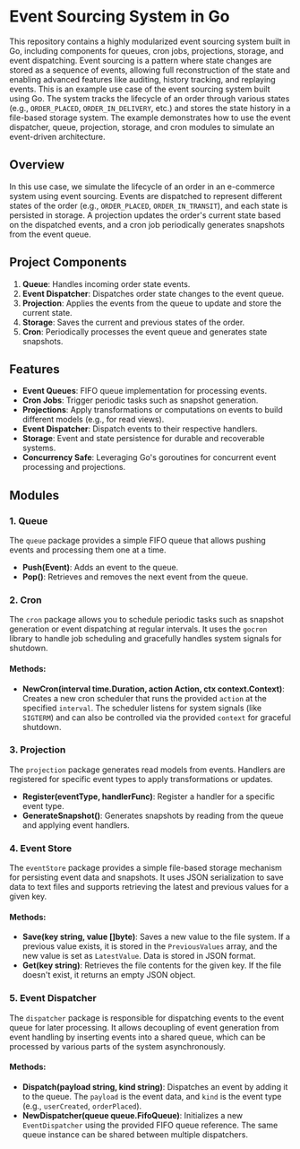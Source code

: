 # Event Sourcing System in Go

This repository contains a highly modularized event sourcing system built in Go, including components for queues, cron jobs, projections, storage, and event dispatching. Event sourcing is a pattern where state changes are stored as a sequence of events, allowing full reconstruction of the state and enabling advanced features like auditing, history tracking, and replaying events.
This is an example use case of the event sourcing system built using Go. The system tracks the lifecycle of an order through various states (e.g., `ORDER_PLACED`, `ORDER_IN_DELIVERY`, etc.) and stores the state history in a file-based storage system. The example demonstrates how to use the event dispatcher, queue, projection, storage, and cron modules to simulate an event-driven architecture.

## Overview

In this use case, we simulate the lifecycle of an order in an e-commerce system using event sourcing. Events are dispatched to represent different states of the order (e.g., `ORDER_PLACED`, `ORDER_IN_TRANSIT`), and each state is persisted in storage. A projection updates the order's current state based on the dispatched events, and a cron job periodically generates snapshots from the event queue.

## Project Components

1. **Queue**: Handles incoming order state events.
2. **Event Dispatcher**: Dispatches order state changes to the event queue.
3. **Projection**: Applies the events from the queue to update and store the current state.
4. **Storage**: Saves the current and previous states of the order.
5. **Cron**: Periodically processes the event queue and generates state snapshots.

## Features

- **Event Queues**: FIFO queue implementation for processing events.
- **Cron Jobs**: Trigger periodic tasks such as snapshot generation.
- **Projections**: Apply transformations or computations on events to build different models (e.g., for read views).
- **Event Dispatcher**: Dispatch events to their respective handlers.
- **Storage**: Event and state persistence for durable and recoverable systems.
- **Concurrency Safe**: Leveraging Go's goroutines for concurrent event processing and projections.

## Modules

### 1. Queue
The `queue` package provides a simple FIFO queue that allows pushing events and processing them one at a time.

- **Push(Event)**: Adds an event to the queue.
- **Pop()**: Retrieves and removes the next event from the queue.

### 2. Cron
The `cron` package allows you to schedule periodic tasks such as snapshot generation or event dispatching at regular intervals. It uses the `gocron` library to handle job scheduling and gracefully handles system signals for shutdown.

#### Methods:
- **NewCron(interval time.Duration, action Action, ctx context.Context)**: Creates a new cron scheduler that runs the provided `action` at the specified `interval`. The scheduler listens for system signals (like `SIGTERM`) and can also be controlled via the provided `context` for graceful shutdown.


### 3. Projection
The `projection` package generates read models from events. Handlers are registered for specific event types to apply transformations or updates.

- **Register(eventType, handlerFunc)**: Register a handler for a specific event type.
- **GenerateSnapshot()**: Generates snapshots by reading from the queue and applying event handlers.

### 4. Event Store
The `eventStore` package provides a simple file-based storage mechanism for persisting event data and snapshots. It uses JSON serialization to save data to text files and supports retrieving the latest and previous values for a given key.

#### Methods:
- **Save(key string, value []byte)**: Saves a new value to the file system. If a previous value exists, it is stored in the `PreviousValues` array, and the new value is set as `LatestValue`. Data is stored in JSON format.
- **Get(key string)**: Retrieves the file contents for the given key. If the file doesn't exist, it returns an empty JSON object.

### 5. Event Dispatcher
The `dispatcher` package is responsible for dispatching events to the event queue for later processing. It allows decoupling of event generation from event handling by inserting events into a shared queue, which can be processed by various parts of the system asynchronously.

#### Methods:
- **Dispatch(payload string, kind string)**: Dispatches an event by adding it to the queue. The `payload` is the event data, and `kind` is the event type (e.g., `userCreated`, `orderPlaced`).
- **NewDispatcher(queue queue.FifoQueue)**: Initializes a new `EventDispatcher` using the provided FIFO queue reference. The same queue instance can be shared between multiple dispatchers.


